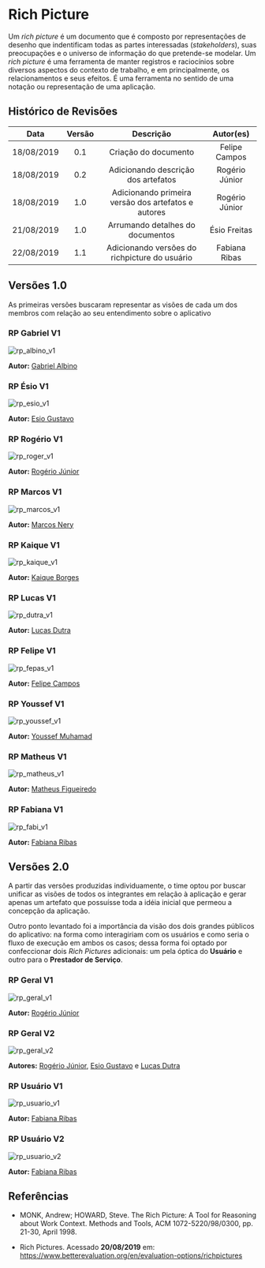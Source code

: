 # Rich Picture

<p>
Um <i>rich picture</i> é um documento que é composto por representações de desenho que indentificam todas as partes interessadas (<i>stakeholders</i>), suas preocupações e o universo de informação do que pretende-se modelar. Um <i>rich picture</i> é uma ferramenta de manter registros e raciocínios sobre diversos aspectos do contexto de trabalho, e em principalmente, os relacionamentos e seus efeitos. É uma ferramenta no sentido de uma notação ou representação de uma aplicação.
</p>

## Histórico de Revisões

|    Data    | Versão |                      Descrição                      |   Autor(es)    |
| :--------: | :----: | :-------------------------------------------------: | :------------: |
| 18/08/2019 |  0.1   |                Criação do documento                 | Felipe Campos  |
| 18/08/2019 |  0.2   |         Adicionando descrição dos artefatos         | Rogério Júnior |
| 18/08/2019 |  1.0   | Adicionando primeira versão dos artefatos e autores | Rogério Júnior |
| 21/08/2019 |  1.0   |          Arrumando detalhes do documentos           |  Ésio Freitas  |
| 22/08/2019 |  1.1   |    Adicionando versões do richpicture do usuário    |  Fabiana Ribas |


## Versões 1.0

<p>
As primeiras versões buscaram representar as visões de cada um dos membros com relação ao seu entendimento sobre o aplicativo
</p>

### RP Gabriel V1

![rp_albino_v1](../../../assets/rich-pictures/rp_albino_v1.png)

**Autor:** [Gabriel Albino](https://github.com/gabrielalbino)

### RP Ésio V1

![rp_esio_v1](../../../assets/rich-pictures/rp_esio_v1.png)

**Autor:** [Esio Gustavo](https://github.com/EsioFreitas)

### RP Rogério V1

![rp_roger_v1](../../../assets/rich-pictures/rp_roger_v1.jpg)

**Autor:** [Rogério Júnior](https://github.com/rogerioo)

### RP Marcos V1

![rp_marcos_v1](../../../assets/rich-pictures/rp_marcos_v1.png)

**Autor:** [Marcos Nery](https://github.com/MarcosNBJ)

### RP Kaique V1

![rp_kaique_v1](../../../assets/rich-pictures/rp_kaique_v1.png)

**Autor:** [Kaique Borges](https://github.com/kaiqueborges)

### RP Lucas V1

![rp_dutra_v1](../../../assets/rich-pictures/rp_dutra_v1.jpg)

**Autor:** [Lucas Dutra](https://github.com/lucasdutraf)

### RP Felipe V1

![rp_fepas_v1](../../../assets/rich-pictures/rp_fepas_v1.jpeg)

**Autor:** [Felipe Campos](https://github.com/fepas)

### RP Youssef V1

![rp_youssef_v1](../../../assets/rich-pictures/rp_youssef_v1.jpg)

**Autor:** [Youssef Muhamad](https://github.com/youssef-md)

### RP Matheus V1

![rp_matheus_v1](../../../assets/rich-pictures/rp_matheus_v1.png)

**Autor:** [Matheus Figueiredo](https://github.com/Matheusss03)

### RP Fabiana V1

![rp_fabi_v1](../../../assets/rich-pictures/rp_fabi_v1.jpeg)

**Autor:** [Fabiana Ribas](https://github.com/FabianaRibas)

## Versões 2.0

A partir das versões produzidas individuamente, o time optou por buscar unificar as visões de todos os integrantes em relação à aplicação e gerar apenas um artefato que possuísse toda a idéia inicial que permeou a concepção da aplicação.

Outro ponto levantado foi a importância da visão dos dois grandes públicos do aplicativo: na forma como interagiriam com os usuários e como seria o fluxo de execução em ambos os casos; dessa forma foi optado por confeccionar dois _Rich Pictures_ adicionais: um pela óptica do **Usuário** e outro para o **Prestador de Serviço**.

### RP Geral V1

![rp_geral_v1](../../../assets/rich-pictures/rp_geral_v1.png)

**Autor:** [Rogério Júnior](https://github.com/rogerioo)

### RP Geral V2

![rp_geral_v2](../../../assets/rich-pictures/rp_geral_v2.png)

**Autores:** [Rogério Júnior](https://github.com/rogerioo), [Esio Gustavo](https://github.com/EsioFreitas) e [Lucas Dutra](https://github.com/lucasdutraf)

### RP Usuário V1

![rp_usuario_v1](../../../assets/rp_usuario_v1.jpg":no-zoom")

**Autor:** [Fabiana Ribas](https://github.com/FabianaRibas)

### RP Usuário V2

![rp_usuario_v2](../../../assets/rp_usuario_v2.jpg":no-zoom")

**Autor:** [Fabiana Ribas](https://github.com/FabianaRibas)

## Referências

* MONK, Andrew; HOWARD, Steve. The Rich Picture: A Tool for Reasoning about Work Context. Methods and Tools, ACM 1072-5220/98/0300, pp. 21-30, April 1998.

* Rich Pictures. Acessado **20/08/2019** em: <https://www.betterevaluation.org/en/evaluation-options/richpictures>
